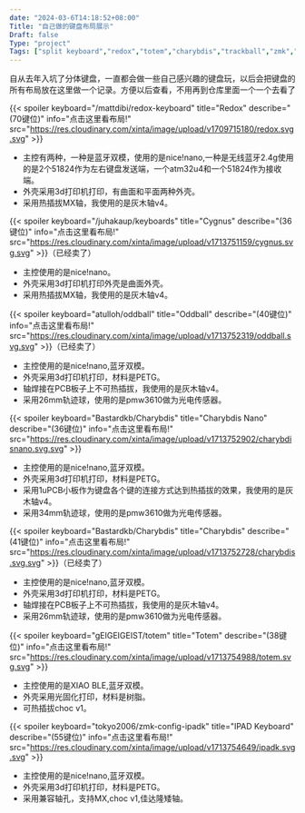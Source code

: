 ```yaml
---
date: "2024-03-6T14:18:52+08:00"
Title: "自己做的键盘布局展示"
Draft: false
Type: "project"
Tags: ["split keyboard","redox","totem","charybdis","trackball","zmk","qmk"]
---
```

自从去年入坑了分体键盘，一直都会做一些自己感兴趣的键盘玩，以后会把键盘的所有布局放在这里做一个记录。方便以后查看，不用再到仓库里面一个一个去看了
<!--more-->
{{< spoiler keyboard="/mattdibi/redox-keyboard" title="Redox" describe="(70键位)" info="点击这里看布局!" src="https://res.cloudinary.com/xinta/image/upload/v1709715180/redox.svg.svg" >}}

- 主控有两种，一种是蓝牙双模，使用的是nice!nano,一种是无线蓝牙2.4g使用的是2个51824作为左右键盘发送端，一个atm32u4和一个51824作为接收端。
- 外壳采用3d打印机打印，有曲面和平面两种外壳。
- 采用热插拔MX轴，我使用的是灰木轴v4。

{{< spoiler keyboard="/juhakaup/keyboards" title="Cygnus" describe="(36键位)" info="点击这里看布局!" src="https://res.cloudinary.com/xinta/image/upload/v1713751159/cygnus.svg.svg" >}}（已经卖了）

- 主控使用的是nice!nano。
- 外壳采用3d打印机打印外壳是曲面外壳。
- 采用热插拔MX轴，我使用的是灰木轴v4。

{{< spoiler keyboard="atulloh/oddball" title="Oddball" describe="(40键位)" info="点击这里看布局!" src="https://res.cloudinary.com/xinta/image/upload/v1713752319/oddball.svg.svg" >}}（已经卖了）

- 主控使用的是nice!nano,蓝牙双模。
- 外壳采用3d打印机打印，材料是PETG。
- 轴焊接在PCB板子上不可热插拔，我使用的是灰木轴v4。
- 采用26mm轨迹球，使用的是pmw3610做为光电传感器。

{{< spoiler keyboard="Bastardkb/Charybdis" title="Charybdis Nano" describe="(36键位)" info="点击这里看布局!" src="https://res.cloudinary.com/xinta/image/upload/v1713752902/charybdisnano.svg.svg" >}}

- 主控使用的是nice!nano,蓝牙双模。
- 外壳采用3d打印机打印，材料是PETG。
- 采用1uPCB小板作为键盘各个键的连接方式达到热插拔的效果，我使用的是灰木轴v4。
- 采用34mm轨迹球，使用的是pmw3610做为光电传感器。

{{< spoiler keyboard="Bastardkb/Charybdis" title="Charybdis" describe="(41键位)" info="点击这里看布局!" src="https://res.cloudinary.com/xinta/image/upload/v1713752728/charybdis.svg.svg" >}}（已经卖了）

- 主控使用的是nice!nano,蓝牙双模。
- 外壳采用3d打印机打印，材料是PETG。
- 轴焊接在PCB板子上不可热插拔，我使用的是灰木轴v4。
- 采用26mm轨迹球，使用的是pmw3610做为光电传感器。

{{< spoiler keyboard="gEIGEIGEIST/totem" title="Totem" describe="(38键位)" info="点击这里看布局!" src="https://res.cloudinary.com/xinta/image/upload/v1713754988/totem.svg.svg" >}}

- 主控使用的是XIAO BLE,蓝牙双模。
- 外壳采用光固化打印，材料是树脂。
- 可热插拔choc v1。

{{< spoiler keyboard="tokyo2006/zmk-config-ipadk" title="IPAD Keyboard" describe="(55键位)" info="点击这里看布局!" src="https://res.cloudinary.com/xinta/image/upload/v1713754649/ipadk.svg.svg" >}}

- 主控使用的是nice!nano,蓝牙双模。
- 外壳采用3d打印机打印，材料是PETG。
- 采用兼容轴孔，支持MX,choc v1,佳达隆矮轴。

